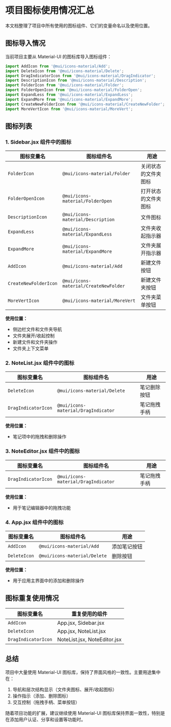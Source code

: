 # 项目图标使用情况汇总

本文档整理了项目中所有使用的图标组件、它们的变量命名以及使用位置。

## 图标导入情况

当前项目主要从 Material-UI 的图标库导入图标组件：

```jsx
import AddIcon from '@mui/icons-material/Add';
import DeleteIcon from '@mui/icons-material/Delete';
import DragIndicatorIcon from '@mui/icons-material/DragIndicator';
import DescriptionIcon from '@mui/icons-material/Description';
import FolderIcon from '@mui/icons-material/Folder';
import FolderOpenIcon from '@mui/icons-material/FolderOpen';
import ExpandLess from '@mui/icons-material/ExpandLess';
import ExpandMore from '@mui/icons-material/ExpandMore';
import CreateNewFolderIcon from '@mui/icons-material/CreateNewFolder';
import MoreVertIcon from '@mui/icons-material/MoreVert';
```

## 图标列表

### 1. Sidebar.jsx 组件中的图标

| 图标变量名 | 图标组件名 | 用途 |
| --- | --- | --- |
| `FolderIcon` | `@mui/icons-material/Folder` | 关闭状态的文件夹图标 |
| `FolderOpenIcon` | `@mui/icons-material/FolderOpen` | 打开状态的文件夹图标 |
| `DescriptionIcon` | `@mui/icons-material/Description` | 文件图标 |
| `ExpandLess` | `@mui/icons-material/ExpandLess` | 文件夹收起指示器 |
| `ExpandMore` | `@mui/icons-material/ExpandMore` | 文件夹展开指示器 |
| `AddIcon` | `@mui/icons-material/Add` | 新建文件按钮 |
| `CreateNewFolderIcon` | `@mui/icons-material/CreateNewFolder` | 新建文件夹按钮 |
| `MoreVertIcon` | `@mui/icons-material/MoreVert` | 文件夹菜单按钮 |

**使用位置：**
- 侧边栏文件和文件夹导航
- 文件夹展开/收起控制
- 新建文件和文件夹操作
- 文件夹上下文菜单

### 2. NoteList.jsx 组件中的图标

| 图标变量名 | 图标组件名 | 用途 |
| --- | --- | --- |
| `DeleteIcon` | `@mui/icons-material/Delete` | 笔记删除按钮 |
| `DragIndicatorIcon` | `@mui/icons-material/DragIndicator` | 笔记拖拽手柄 |

**使用位置：**
- 笔记项中的拖拽和删除操作

### 3. NoteEditor.jsx 组件中的图标

| 图标变量名 | 图标组件名 | 用途 |
| --- | --- | --- |
| `DragIndicatorIcon` | `@mui/icons-material/DragIndicator` | 笔记拖拽手柄 |

**使用位置：**
- 用于笔记编辑器中的拖拽功能

### 4. App.jsx 组件中的图标

| 图标变量名 | 图标组件名 | 用途 |
| --- | --- | --- |
| `AddIcon` | `@mui/icons-material/Add` | 添加笔记按钮 |
| `DeleteIcon` | `@mui/icons-material/Delete` | 删除按钮 |

**使用位置：**
- 用于应用主界面中的添加和删除操作

## 图标重复使用情况

| 图标变量名 | 重复使用的组件 |
| --- | --- |
| `AddIcon` | App.jsx, Sidebar.jsx |
| `DeleteIcon` | App.jsx, NoteList.jsx |
| `DragIndicatorIcon` | NoteList.jsx, NoteEditor.jsx |

## 总结

项目中大量使用 Material-UI 图标库，保持了界面风格的一致性。主要用途集中在：

1. 导航和层次结构显示（文件夹图标、展开/收起图标）
2. 操作指示（添加、删除图标）
3. 交互控制（拖拽手柄、菜单按钮）

随着项目功能的扩展，建议继续使用 Material-UI 图标库保持界面一致性，特别是在添加用户认证、分享和设置等功能时。